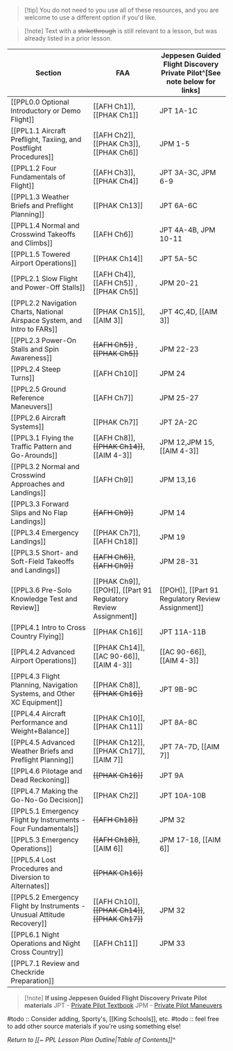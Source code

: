 > [!tip] You do not need to you use all of these resources, and you are welcome to use a different option if you'd like.

> [!note] Text with a ~~strikethrough~~ is still relevant to a lesson, but was already listed in a prior lesson.

| Section                                                               | FAA                                                             | Jeppesen Guided Flight Discovery Private Pilot^[See note below for links] |
| --------------------------------------------------------------------- | --------------------------------------------------------------- | ---------------------------------------------------------------------------------------------------------------------------------------------------------------------- |
| [[PPL0.0 Optional Introductory or Demo Flight]]                        | [[AFH Ch1]], [[PHAK Ch1]]                                       | JPT 1A-1C                                                                                                                                                             |
| [[PPL1.1 Aircraft Preflight, Taxiing, and Postflight Procedures]]     | [[AFH Ch2]], [[PHAK Ch3]], [[PHAK Ch6]]                         | JPM 1-5                                                                                                                                                     |
| [[PPL1.2 Four Fundamentals of Flight]]                                | [[AFH Ch3]], [[PHAK Ch4]]                                       | JPT 3A-3C, JPM 6-9                                                                                                                                                     |
| [[PPL1.3 Weather Briefs and Preflight Planning]]                      | [[PHAK Ch13]]                                      | JPT 6A-6C                                                                                                                                                              |
| [[PPL1.4 Normal and Crosswind Takeoffs and Climbs]]                   | [[AFH Ch6]]                                                     | JPT 4A-4B, JPM 10-11                                                                                                                                                   |
| [[PPL1.5 Towered Airport Operations]]                                 | [[PHAK Ch14]]                                                   | JPT 5A-5C                                                                                                                                                              |
| [[PPL2.1 Slow Flight and Power-Off Stalls]]                             | [[AFH Ch4]], [[AFH Ch5]] , [[PHAK Ch5]]                                       | JPM 20-21                                                                                                                                                         |
| [[PPL2.2 Navigation Charts, National Airspace System, and Intro to FARs]]             | [[PHAK Ch15]], [[AIM 3]]                                        | JPT 4C,4D, [[AIM 3]]                                                                                                                                                   |
| [[PPL2.3 Power-On Stalls and Spin Awareness]]                              |~~[[AFH Ch5]]~~ ,  ~~[[PHAK Ch5]]~~                | JPM 22-23                                                                                                                                                              |
| [[PPL2.4 Steep Turns]]                        | [[AFH Ch10]]                                                    | JPM 24                                                                                                                                                                 |
| [[PPL2.5 Ground Reference Maneuvers]]                                | [[AFH Ch7]]                                                     | JPM 25-27                                                                                                                                                              |
| [[PPL2.6 Aircraft Systems]]                          | [[PHAK Ch7]]                             | JPT 2A-2C                                                                                                                                                                |
| [[PPL3.1 Flying the Traffic Pattern and Go-Arounds]]                 | [[AFH Ch8]], ~~[[PHAK Ch14]]~~, [[AIM 4-3]]                     | JPM 12,JPM 15, [[AIM 4-3]]                                                                                                                                             |
| [[PPL3.2 Normal and Crosswind Approaches and Landings]]              | [[AFH Ch9]]                                                     | JPM 13,16                                                                                                                                                              |
| [[PPL3.3 Forward Slips and No Flap Landings]]                        | ~~[[AFH Ch9]]~~                                                 | JPM 14                                                                                                                                                                 |
| [[PPL3.4 Emergency Landings]]                                        | [[PHAK Ch7]], [[AFH Ch18]]                                      | JPM 19                                                                                                                                                                 |
| [[PPL3.5 Short- and Soft-Field Takeoffs and Landings]]               | ~~[[AFH Ch6]]~~, ~~[[AFH Ch9]]~~                                | JPM 28-31                                                                                                                                                              |
| [[PPL3.6 Pre-Solo Knowledge Test and Review]]                        | [[PHAK Ch9]], [[POH]], [[Part 91 Regulatory Review Assignment]] | [[POH]], [[Part 91 Regulatory Review Assignment]]                                                                                                                      |
| [[PPL4.1 Intro to Cross Country Flying]]                                | [[PHAK Ch16]]                                                   | JPT 11A-11B                                                                                                                                                            |
| [[PPL4.2 Advanced Airport Operations]]                                  | [[PHAK Ch14]], [[AC 90-66]], [[AIM 4-3]]                        | [[AC 90-66]], [[AIM 4-3]]                                                                                                                                              |
| [[PPL4.3 Flight Planning, Navigation Systems, and Other XC Equipment]]  | [[PHAK Ch8]], ~~[[PHAK Ch16]]~~                                 | JPT 9B-9C                                                                                                                                                              |
| [[PPL4.4 Aircraft Performance and Weight+Balance]]                      | [[PHAK Ch10]], [[PHAK Ch11]]                                    | JPT 8A-8C                                                                                                                                                              |
| [[PPL4.5 Advanced Weather Briefs and Preflight Planning]]               | [[PHAK Ch12]], [[PHAK Ch17]], [[AIM 7]]                         | JPT 7A-7D, [[AIM 7]]                                                                                                                                                   |
| [[PPL4.6 Pilotage and Dead Reckoning]]                                  | ~~[[PHAK Ch16]]~~                                               | JPT 9A                                                                                                                                                                 |
| [[PPL4.7 Making the Go-No-Go Decision]]                                 | [[PHAK Ch2]]                                                    | JPT 10A-10B                                                                                                                                                            |
| [[PPL5.1 Emergency Flight by Instruments - Four Fundamentals]]          | ~~[[AFH Ch18]]~~                                                | JPM 32                                                                                                                                                                 |
| [[PPL5.3 Emergency Operations]]                                         | ~~[[AFH Ch18]]~~, [[AIM 6]]                                     | JPM 17-18, [[AIM 6]]                                                                                                                                                   |
| [[PPL5.4 Lost Procedures and Diversion to Alternates]]                 | ~~[[PHAK Ch16]]~~                                               |                                                                                                                                                                        |
| [[PPL5.2 Emergency Flight by Instruments - Unusual Attitude Recovery]] | [[AFH Ch10]], ~~[[PHAK Ch14]]~~, ~~[[PHAK Ch17]]~~              | JPM 32                                                                                                                                                                 |
| [[PPL6.1 Night Operations and Night Cross Country]]                    | [[AFH Ch11]]                                                    | JPM 33                                                                                                                                                                 |
| [[PPL7.1 Review and Checkride Preparation]]                            |                                                                 |                                                                                                                                                                        |

> [!note] **If using Jeppesen Guided Flight Discovery Private Pilot materials**
> JPT - [ Private Pilot Textbook](https://shop.jeppesen.com/All-Products/Training/Private-pilot/Courseware-%26-Books/Private-Pilot-Textbook/p/10001360)
> JPM - [Private Pilot Maneuvers](https://shop.jeppesen.com/All-Products/Training/Private-pilot/Courseware-%26-Books/Private-Pilot-Maneuvers-Manual/p/10001361)



#todo :: Consider adding, Sporty's, [[King Schools]], etc.
#todo :: feel free to add other source materials if you're using something else!

*Return to [[~ PPL Lesson Plan Outline|Table of Contents]]^*